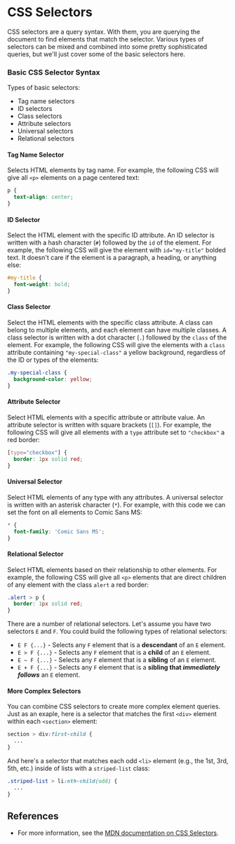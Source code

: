 # CSS Selectors

CSS selectors are a query syntax. With them, you are querying the document to
find elements that match the selector. Various types of selectors can be mixed
and combined into some pretty sophisticated queries, but we'll just cover some
of the basic selectors here.

### Basic CSS Selector Syntax

Types of basic selectors:
* Tag name selectors
* ID selectors
* Class selectors
* Attribute selectors
* Universal selectors
* Relational selectors

#### Tag Name Selector

Selects HTML elements by tag name. For example, the following CSS will give all
`<p>` elements on a page centered text:

```css
p {
  text-align: center;
}
```

#### ID Selector

Select the HTML element with the specific ID attribute. An ID selector is
written with a hash character (`#`) followed by the `id` of the element. For
example, the following CSS will give the element with `id="my-title"` bolded
text. It doesn't care if the element is a paragraph, a heading, or anything
else:

```css
#my-title {
  font-weight: bold;
}
```

#### Class Selector

Select the HTML elements with the specific class attribute. A class can belong
to multiple elements, and each element can have multiple classes. A class
selector is written with a dot character (`.`) followed by the `class` of the
element. For example, the following CSS will give the elements with a `class`
attribute containing `"my-special-class"` a yellow background, regardless of the
ID or types of the elements:

```css
.my-special-class {
  background-color: yellow;
}
```

#### Attribute Selector

Select HTML elements with a specific attribute or attribute value. An attribute
selector is written with square brackets (`[]`). For example, the following CSS
will give all elements with a `type` attribute set to `"checkbox"` a red border:

```css
[type="checkbox"] {
  border: 1px solid red;
}
```

#### Universal Selector

Select HTML elements of any type with any attributes. A universal selector is
written with an asterisk character (`*`). For example, with this code we can set
the font on all elements to Comic Sans MS:

```css
* {
  font-family: 'Comic Sans MS';
}
```

#### Relational Selector

Select HTML elements based on their relationship to other elements. For example,
the following CSS will give all `<p>` elements that are direct children of any element with the class `alert` a red border:

```css
.alert > p {
  border: 1px solid red;
}
```

There are a number of relational selectors. Let's assume you have two selectors `E` and `F`. You could build the following types of relational selectors:
* `E F {...}` - Selects any `F` element that is a **descendant** of an `E` element.
* `E > F {...}` - Selects any `F` element that is a **child** of an `E` element.
* `E ~ F {...}` - Selects any `F` element that is a **sibling** of an `E` element.
* `E + F {...}` - Selects any `F` element that is a **sibling that _immediately follows_** an `E` element.

#### More Complex Selectors

You can combine CSS selectors to create more complex element queries. Just as an exaple, here is a selector that matches the first `<div>` element within each `<section>` element:

```css
section > div:first-child {
  ...
}
```

And here's a selector that matches each odd `<li>` element (e.g., the 1st, 3rd, 5th, etc.) inside of lists with a `striped-list` class:

```css
.striped-list > li:nth-child(odd) {
  ...
}
```

## References
* For more information, see the [MDN documentation on CSS Selectors](https://developer.mozilla.org/en-US/docs/Learn/CSS/Building_blocks/Selectors).
